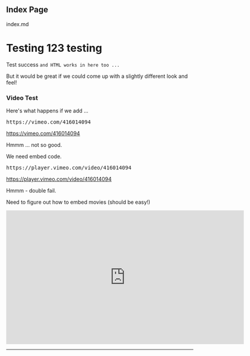 ## Index Page

index.md

# Testing 123 testing

Test success
<code>and HTML works in here too ...</code>

But it would be great if we could come up with a slightly different look and feel!

### Video Test

Here's what happens if we add ...

<pre>https://vimeo.com/416014094 </pre>

https://vimeo.com/416014094

Hmmm ... not so good.

We need embed code.

<pre>https://player.vimeo.com/video/416014094 </pre>

https://player.vimeo.com/video/416014094

Hmmm - double fail.

Need to figure out how to embed movies (should be easy!)

<iframe title="vimeo-player" src="https://player.vimeo.com/video/416014094" width="640" height="360" frameborder="0" allowfullscreen></iframe>

---
